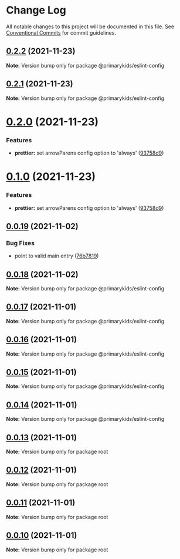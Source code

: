 # Change Log

All notable changes to this project will be documented in this file.
See [Conventional Commits](https://conventionalcommits.org) for commit guidelines.

## [0.2.2](https://github.com/PrimaryKids/eslint-config/compare/v0.2.0...v0.2.2) (2021-11-23)

**Note:** Version bump only for package @primarykids/eslint-config





## [0.2.1](https://github.com/PrimaryKids/eslint-config/compare/v0.2.0...v0.2.1) (2021-11-23)

**Note:** Version bump only for package @primarykids/eslint-config





# [0.2.0](https://github.com/PrimaryKids/eslint-config/compare/v0.0.19...v0.2.0) (2021-11-23)


### Features

* **prettier:** set arrowParens config option to 'always' ([93758d9](https://github.com/PrimaryKids/eslint-config/commit/93758d95bc3129823488d6a1f4a708e0f100e88c))





# [0.1.0](https://github.com/PrimaryKids/eslint-config/compare/v0.0.19...v0.1.0) (2021-11-23)


### Features

* **prettier:** set arrowParens config option to 'always' ([93758d9](https://github.com/PrimaryKids/eslint-config/commit/93758d95bc3129823488d6a1f4a708e0f100e88c))





## [0.0.19](https://github.com/PrimaryKids/eslint-config/compare/v0.0.18...v0.0.19) (2021-11-02)


### Bug Fixes

* point to valid main entry ([76b7819](https://github.com/PrimaryKids/eslint-config/commit/76b78190ab071bf26c9c617f76ea9430111b3eb5))





## [0.0.18](https://github.com/PrimaryKids/eslint-config/compare/v0.0.17...v0.0.18) (2021-11-02)

**Note:** Version bump only for package @primarykids/eslint-config





## [0.0.17](https://github.com/PrimaryKids/eslint-config/compare/v0.0.16...v0.0.17) (2021-11-01)

**Note:** Version bump only for package @primarykids/eslint-config





## [0.0.16](https://github.com/PrimaryKids/eslint-config/compare/v0.0.15...v0.0.16) (2021-11-01)

**Note:** Version bump only for package @primarykids/eslint-config





## [0.0.15](https://github.com/PrimaryKids/eslint-config/compare/v0.0.14...v0.0.15) (2021-11-01)

**Note:** Version bump only for package @primarykids/eslint-config





## [0.0.14](https://github.com/PrimaryKids/eslint-config/compare/v0.0.13...v0.0.14) (2021-11-01)

**Note:** Version bump only for package @primarykids/eslint-config





## [0.0.13](https://github.com/PrimaryKids/eslint-config/compare/v0.0.12...v0.0.13) (2021-11-01)

**Note:** Version bump only for package root





## [0.0.12](https://github.com/PrimaryKids/eslint-config/compare/v0.0.11...v0.0.12) (2021-11-01)

**Note:** Version bump only for package root





## [0.0.11](https://github.com/PrimaryKids/eslint-config/compare/v0.0.10...v0.0.11) (2021-11-01)

**Note:** Version bump only for package root





## [0.0.10](https://github.com/PrimaryKids/eslint-config/compare/v0.0.9...v0.0.10) (2021-11-01)

**Note:** Version bump only for package root
